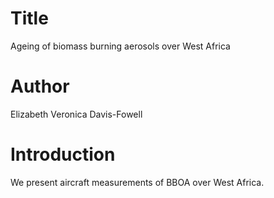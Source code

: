 # Title

Ageing of biomass burning aerosols over West Africa

# Author 
Elizabeth Veronica Davis-Fowell

# Introduction
We present aircraft measurements of BBOA over West Africa.
